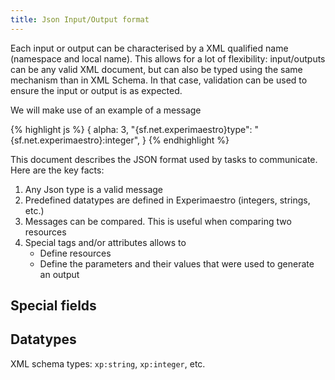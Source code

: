 ```yaml
---
title: Json Input/Output format
---
```


Each input or output can be characterised by a XML qualified name (namespace and local name).
This allows for a lot of flexibility: input/outputs can be any valid XML document, but can also be typed using the same mechanism than in XML Schema. In that case, validation can be used to ensure the input or output is as expected.

  We will make use of an example of a message


{% highlight js %}
{
    alpha: 3,
    "{sf.net.experimaestro}type": "{sf.net.experimaestro}:integer",
}
{% endhighlight %}

  This document describes the JSON format used by tasks to communicate. Here are the
  key facts:
  
  1. Any Json type is a valid message
  1. Predefined datatypes are defined in Experimaestro (integers, strings, etc.)
  1. Messages can be compared. This is useful when comparing two resources
  1. Special tags and/or attributes allows to
      * Define resources
      * Define the parameters and their values that were used to generate an output


## Special fields

## Datatypes

  XML schema types: `xp:string`, `xp:integer`, etc.
      

